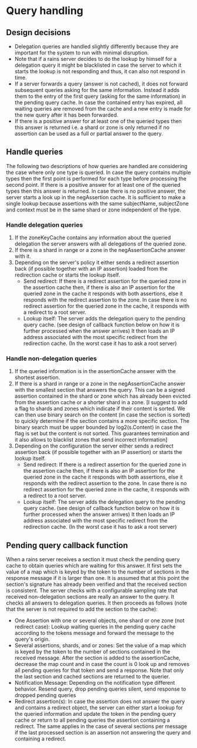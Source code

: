 # Query handling

## Design decisions
- Delegation queries are handled slightly differently because they are important for the system to
  run with minimal disruption.
- Note that if a rains server decides to do the lookup by himself for a delegation query it might be
  blacklisted in case the server to which it starts the lookup is not responding and thus, it can
  also not respond in time.
- If a server forwards a query (answer is not cached), it does not forward subsequent queries asking
  for the same information. Instead it adds them to the entry of the first query (asking for the
  same information) in the pending query cache. In case the contained entry has expired, all waiting
  queries are removed from the cache and a new entry is made for the new query after it has been
  forwarded.
- If there is a positive answer for at least one of the queried types then this answer is returned
  i.e. a shard or zone is only returned if no assertion can be used as a full or partial answer to
  the query.

## Handle queries
The following two descriptions of how queries are handled are considering the case where only one
type is queried. In case the query contains multiple types then the first point is performed for
each type before processing the second point. If there is a positive answer for at least one of the
queried types then this answer is returned. In case there is no positive answer, the server starts a
look up in the negAssertion cache. It is sufficient to make a single lookup because assertions with
the same subjectName, subjectZone and context must be in the same shard or zone independent of the
type.

### Handle delegation queries
1. If the zoneKeyCache contains any information about the queried delegation the server answers with
   all delegations of the queried zone.
2. If there is a shard in range or a zone in the negAssertionCache answer with it.
3. Depending on the server's policy it either sends a redirect assertion back (if possible together
   with an IP assertion) loaded from the redirection cache or starts the lookup itself.
   - Send redirect: If there is a redirect assertion for the queried zone in the assertion cache
     then, if there is also an IP assertion for the queried zone in the cache it responds with both
     assertions, else it responds with the redirect assertion to the zone. In case there is no
     redirect assertion for the queried zone in the cache, it responds with a redirect to a root
     server.
   - Lookup itself: The server adds the delegation query to the pending query cache. (see design of
     callback function below on how it is further processed when the answer arrives) It then loads
     an IP address associated with the most specific redirect from the redirection cache. (In the
     worst case it has to ask a root server)

### Handle non-delegation queries
1. If the queried information is in the assertionCache answer with the shortest assertion.
2. If there is a shard in range or a zone in the negAssertionCache answer with the smallest section
   that answers the query. This can be a signed assertion contained in the shard or zone which has
   already been evicted from the assertion cache or a shorter shard in a zone. [I suggest to add a
   flag to shards and zones which indicate if their content is sorted. We can then use binary search
   on the content (in case the section is sorted) to quickly determine if the section contains a
   more specific section. The binary search must be upper bounded by log2(s.Content) in case the
   flag is set but the content is not sorted. This guarantees termination and it also allows to
   blacklist zones that send incorrect information]
3. Depending on the configuration the server either sends a redirect assertion back (if possible
   together with an IP assertion) or starts the lookup itself.
   - Send redirect: If there is a redirect assertion for the queried zone in the assertion cache
     then, if there is also an IP assertion for the queried zone in the cache it responds with both
     assertions, else it responds with the redirect assertion to the zone. In case there is no
     redirect assertion for the queried zone in the cache, it responds with a redirect to a root
     server.
   - Lookup itself: The server adds the delegation query to the pending query cache. (see design of
     callback function below on how it is further processed when the answer arrives) It then loads
     an IP address associated with the most specific redirect from the redirection cache. (In the
     worst case it has to ask a root server)

## Pending query callback function
When a rains server receives a section it must check the pending query cache to obtain queries which
are waiting for this answer. It first sets the value of a map which is keyed by the token to the
number of sections in the response message if it is larger than one. It is assumed that at this
point the section's signature has already been verified and that the received section is consistent.
The server checks with a configurable sampling rate that received non-delegation sections are really
an answer to the query. It checks all answers to delegation queries. It then proceeds as follows
(note that the server is not required to add the section to the cache):
- One Assertion with one or several objects, one shard or one zone (not redirect case):
  Lookup waiting queries in the pending query cache according to the tokens message and forward the
  message to the query's origin.
- Several assertions, shards, and or zones: Set the value of a map which is keyed by the token to
  the number of sections contained in the received message. After the section is added to the
  assertionCache, decrease the map count and in case the count is 0 look up and removes all pending
  queries for that token and send a response. Note that only the last section and cached sections
  are returned to the querier.
- Notification Message:
  Depending on the notification type different behavior. Resend query, drop pending queries silent,
  send response to dropped pending queries
- Redirect assertion(s): In case the assertion does not answer the query and contains a redirect
  object, the server can either start a lookup for the queried information and update the token
  in the pending query cache or return to all pending queries the assertion containing a redirect.
  The same applies in the case of several sections per message if the last processed section is an
  assertion not answering the query and containing a redirect.

